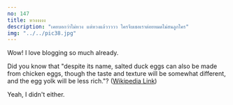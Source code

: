 ```yaml
---
no: 147
title: หวงงงงง
description: "เคยบอกว่าไม่หวง แต่หวงแล้ววววว ใครจีบเธอเราต่อยหมดไม่สนลูกใคร"
img: "../../pic38.jpg"
---
```


Wow! I love blogging so much already.

Did you know that "despite its name, salted duck eggs can also be made from
chicken eggs, though the taste and texture will be somewhat different, and the
egg yolk will be less rich."?
([Wikipedia Link](https://en.wikipedia.org/wiki/Salted_duck_egg))

Yeah, I didn't either.

